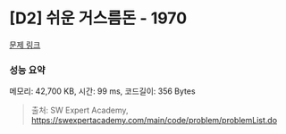 # [D2] 쉬운 거스름돈 - 1970 

[문제 링크](https://swexpertacademy.com/main/code/problem/problemDetail.do?contestProbId=AV5PsIl6AXIDFAUq) 

### 성능 요약

메모리: 42,700 KB, 시간: 99 ms, 코드길이: 356 Bytes



> 출처: SW Expert Academy, https://swexpertacademy.com/main/code/problem/problemList.do